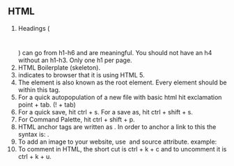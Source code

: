## HTML

1. Headings ( <h1></h1> ) can go from h1-h6 and are meaningful. You should not have an h4 without an h1-h3. Only one h1 per page. 
2. HTML Boilerplate (skeleton). 
3. <!DOCTYPE html> indicates to browser that it is using HTML 5. 
4. The <html> element is also known as the root element. Every element should be within this tag.
5. For a quick autopopulation of a new file with basic html hit exclamation point + tab. (! + tab)
6. For a quick save, hit ctrl + s. For a save as, hit ctrl + shift + s. 
7. For Command Palette, hit ctrl + shift + p. 
8. HTML anchor tags are written as <a></a>.  In order to anchor a link to this the syntax is: <a href=""></a>. 
9. To add an image to your website, use <img> and source attribute. example: <img src="">
10. To comment in HTML, the short cut is ctrl + k + c and to uncomment it is ctrl + k + u. 